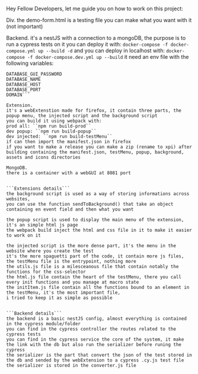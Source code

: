 Hey Fellow Developers,
let me guide you on how to work on this project:

Div.
the demo-form.html is a testing file you can make what you want with it (not important)

Backend.
it's a nestJS with a connection to a mongoDB, the purpose is to run a cypress tests on it
you can deploy it with: ``docker-compose -f docker-compose.yml up --build -d``
and you can deploy in localhost with: ``docker-compose -f docker-compose.dev.yml up --build``
it need an env file with the following variables:
```DATABASE_GUI_USER
DATABASE_GUI_PASSWORD
DATABASE_NAME
DATABASE_HOST
DATABASE_PORT
DOMAIN```

Extension.
it's a webExtenstion made for firefox, it contain three parts, the popup menu, the injected script and the background script
you can build it using webpack with: 
prod all: ``npm run build-prod``
dev popup: ``npm run build-popup``
dev injected: ``npm run build-testMenu``
if can then import the manifest.json in firefox
if you want to make a release you can make a zip (rename to xpi) after building containing the manifest.json, testMenu, popup, background, assets and icons directories

MongoDB.
there is a container with a webGUI at 8081 port


```Extensions details```
the background script is used as a way of storing informations across websites,
you can use the function sendToBackground() that take an object containing en event field and then what you want

the popup script is used to display the main menu of the extension, it's an simple html js page
the webpack build inject the html and css file in it to make it easier to work on it

the injected script is the more dense part, it's the menu in the website where you create the test
it's the more spaguetti part of the code, it contain more js files,
the testMenu file is the entrypoint, nothing more
the utils.js file is a milesceanous file that contain notably the functions for the css-selector
the html.js file contain the heart of the testMenu, there you call every init functions and you manage at macro state
the initItem.js file contain all the functions bound to an element in the testMenu, it's the most important file,
i tried to keep it as simple as possible


```Backend details```
the backend is a basic nestJS config, almost everything is contained in the cypress module/folder
you can find in the cypress controller the routes related to the cypress tests
you can find in the cypress service the core of the system, it make the link with the db but also run the serializer before runing the cypress
the serializer is the part that convert the json of the test stored in the db and sended by the webExtension to a cypress .cy.js test file
the serializer is stored in the converter.js file